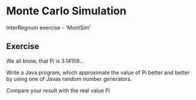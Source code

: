 # Monte Carlo Simulation
InterRegnum exercise - 'MontSim'

## Exercise

We all know, that Pi is 3.14159...

Write a Java program, which approximate the value of Pi better and better by using one of Javas random number generators.

Compare your result with the real value Pi
